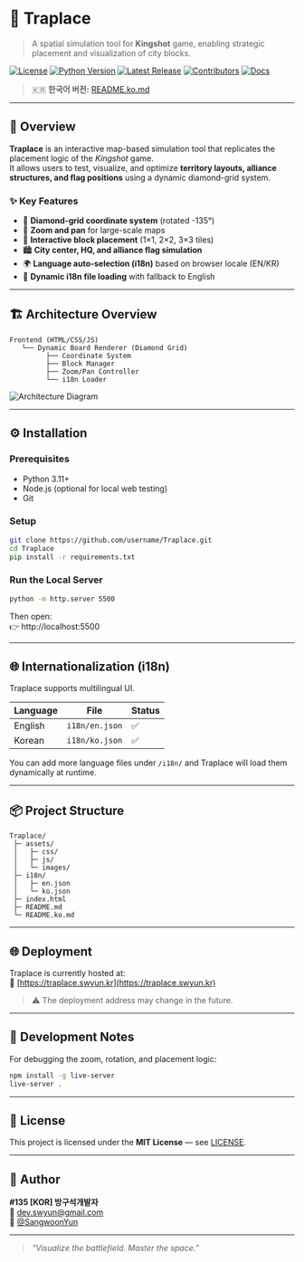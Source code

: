 # 🎯 Traplace
> A spatial simulation tool for **Kingshot** game, enabling strategic placement and visualization of city blocks.

[![License](https://img.shields.io/github/license/username/Traplace.svg)](LICENSE)
[![Python Version](https://img.shields.io/badge/python-3.11+-blue.svg)]()
[![Latest Release](https://img.shields.io/github/v/release/username/Traplace?include_prereleases&sort=semver)](https://github.com/username/Traplace/releases)
[![Contributors](https://img.shields.io/github/contributors/username/Traplace.svg)]()
[![Docs](https://img.shields.io/badge/docs-available-brightgreen.svg)]()

> 🇰🇷 **한국어 버전:** [README.ko.md](README.ko.md)

---

## 🧭 Overview
**Traplace** is an interactive map-based simulation tool that replicates the placement logic of the *Kingshot* game.  
It allows users to test, visualize, and optimize **territory layouts, alliance structures, and flag positions** using a dynamic diamond-grid system.

### ✨ Key Features
- 🧱 **Diamond-grid coordinate system** (rotated -135°)
- 🧭 **Zoom and pan** for large-scale maps
- 🧩 **Interactive block placement** (1×1, 2×2, 3×3 tiles)
- 🏙️ **City center, HQ, and alliance flag simulation**
- 🌍 **Language auto-selection (i18n)** based on browser locale (EN/KR)
- 💾 **Dynamic i18n file loading** with fallback to English

---

## 🏗️ Architecture Overview

```
Frontend (HTML/CSS/JS)
   └── Dynamic Board Renderer (Diamond Grid)
         ├── Coordinate System
         ├── Block Manager
         ├── Zoom/Pan Controller
         └── i18n Loader
```

![Architecture Diagram](docs/architecture.png)

---

## ⚙️ Installation

### Prerequisites
- Python 3.11+
- Node.js (optional for local web testing)
- Git

### Setup
```bash
git clone https://github.com/username/Traplace.git
cd Traplace
pip install -r requirements.txt
```

### Run the Local Server
```bash
python -m http.server 5500
```

Then open:  
👉 http://localhost:5500

---

## 🌐 Internationalization (i18n)
Traplace supports multilingual UI.

| Language | File | Status |
|-----------|------|--------|
| English | `i18n/en.json` | ✅ |
| Korean | `i18n/ko.json` | ✅ |

You can add more language files under `/i18n/` and Traplace will load them dynamically at runtime.

---

## 📦 Project Structure
```
Traplace/
 ├─ assets/
 │   ├─ css/
 │   ├─ js/
 │   └─ images/
 ├─ i18n/
 │   ├─ en.json
 │   └─ ko.json
 ├─ index.html
 ├─ README.md
 └─ README.ko.md
```

---

## 🌐 Deployment
Traplace is currently hosted at:  
🔗 [https://traplace.swyun.kr](https://traplace.swyun.kr)

> ⚠️ The deployment address may change in the future.

---

## 🧪 Development Notes
For debugging the zoom, rotation, and placement logic:
```bash
npm install -g live-server
live-server .
```

---

## 🧾 License
This project is licensed under the **MIT License** — see [LICENSE](LICENSE).

---

## 👤 Author
**#135 [KOR] 방구석개발자**  
📧 dev.swyun@gmail.com  
🐙 [@SangwoonYun](https://github.com/SangwoonYun)

---

> _“Visualize the battlefield. Master the space.”_
